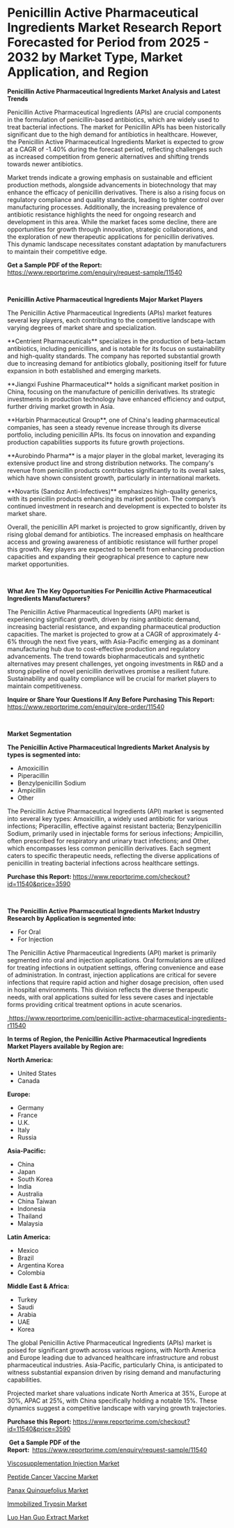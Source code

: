 <p><h1>Penicillin Active Pharmaceutical Ingredients Market Research Report Forecasted for Period from 2025 -  2032 by Market Type, Market Application, and Region</h1></p><p><strong>Penicillin Active Pharmaceutical Ingredients Market Analysis and Latest Trends</strong></p>
<p><p>Penicillin Active Pharmaceutical Ingredients (APIs) are crucial components in the formulation of penicillin-based antibiotics, which are widely used to treat bacterial infections. The market for Penicillin APIs has been historically significant due to the high demand for antibiotics in healthcare. However, the Penicillin Active Pharmaceutical Ingredients Market is expected to grow at a CAGR of -1.40% during the forecast period, reflecting challenges such as increased competition from generic alternatives and shifting trends towards newer antibiotics.</p><p>Market trends indicate a growing emphasis on sustainable and efficient production methods, alongside advancements in biotechnology that may enhance the efficacy of penicillin derivatives. There is also a rising focus on regulatory compliance and quality standards, leading to tighter control over manufacturing processes. Additionally, the increasing prevalence of antibiotic resistance highlights the need for ongoing research and development in this area. While the market faces some decline, there are opportunities for growth through innovation, strategic collaborations, and the exploration of new therapeutic applications for penicillin derivatives. This dynamic landscape necessitates constant adaptation by manufacturers to maintain their competitive edge.</p></p>
<p><strong>Get a Sample PDF of the Report:&nbsp;</strong> <a href="https://www.reportprime.com/enquiry/request-sample/11540?utm_campaign=96&utm_medium=2&utm_source=Github&utm_content=ia&utm_term=20032025&utm_id=penicillin-active-pharmaceutical-ingredients">https://www.reportprime.com/enquiry/request-sample/11540</a></p>
<p>&nbsp;</p>
<p><strong>Penicillin Active Pharmaceutical Ingredients Major Market Players</strong></p>
<p><p>The Penicillin Active Pharmaceutical Ingredients (APIs) market features several key players, each contributing to the competitive landscape with varying degrees of market share and specialization. </p><p>**Centrient Pharmaceuticals** specializes in the production of beta-lactam antibiotics, including penicillins, and is notable for its focus on sustainability and high-quality standards. The company has reported substantial growth due to increasing demand for antibiotics globally, positioning itself for future expansion in both established and emerging markets. </p><p>**Jiangxi Fushine Pharmaceutical** holds a significant market position in China, focusing on the manufacture of penicillin derivatives. Its strategic investments in production technology have enhanced efficiency and output, further driving market growth in Asia. </p><p>**Harbin Pharmaceutical Group**, one of China's leading pharmaceutical companies, has seen a steady revenue increase through its diverse portfolio, including penicillin APIs. Its focus on innovation and expanding production capabilities supports its future growth projections. </p><p>**Aurobindo Pharma** is a major player in the global market, leveraging its extensive product line and strong distribution networks. The company's revenue from penicillin products contributes significantly to its overall sales, which have shown consistent growth, particularly in international markets.</p><p>**Novartis (Sandoz Anti-Infectives)** emphasizes high-quality generics, with its penicillin products enhancing its market position. The company’s continued investment in research and development is expected to bolster its market share.</p><p>Overall, the penicillin API market is projected to grow significantly, driven by rising global demand for antibiotics. The increased emphasis on healthcare access and growing awareness of antibiotic resistance will further propel this growth. Key players are expected to benefit from enhancing production capacities and expanding their geographical presence to capture new market opportunities.</p></p>
<p>&nbsp;</p>
<p><strong>What Are The Key Opportunities For Penicillin Active Pharmaceutical Ingredients Manufacturers?</strong></p>
<p><p>The Penicillin Active Pharmaceutical Ingredients (API) market is experiencing significant growth, driven by rising antibiotic demand, increasing bacterial resistance, and expanding pharmaceutical production capacities. The market is projected to grow at a CAGR of approximately 4-6% through the next five years, with Asia-Pacific emerging as a dominant manufacturing hub due to cost-effective production and regulatory advancements. The trend towards biopharmaceuticals and synthetic alternatives may present challenges, yet ongoing investments in R&D and a strong pipeline of novel penicillin derivatives promise a resilient future. Sustainability and quality compliance will be crucial for market players to maintain competitiveness.</p></p>
<p><strong>Inquire or Share Your Questions If Any Before Purchasing This Report:</strong> <a href="https://www.reportprime.com/enquiry/pre-order/11540?utm_campaign=96&utm_medium=2&utm_source=Github&utm_content=ia&utm_term=20032025&utm_id=penicillin-active-pharmaceutical-ingredients">https://www.reportprime.com/enquiry/pre-order/11540</a></p>
<p>&nbsp;</p>
<p><strong>Market Segmentation</strong></p>
<p><strong>The Penicillin Active Pharmaceutical Ingredients Market Analysis by types is segmented into:</strong></p>
<p><ul><li>Amoxicillin</li><li>Piperacillin</li><li>Benzylpenicillin Sodium</li><li>Ampicillin</li><li>Other</li></ul></p>
<p><p>The Penicillin Active Pharmaceutical Ingredients (API) market is segmented into several key types: Amoxicillin, a widely used antibiotic for various infections; Piperacillin, effective against resistant bacteria; Benzylpenicillin Sodium, primarily used in injectable forms for serious infections; Ampicillin, often prescribed for respiratory and urinary tract infections; and Other, which encompasses less common penicillin derivatives. Each segment caters to specific therapeutic needs, reflecting the diverse applications of penicillin in treating bacterial infections across healthcare settings.</p></p>
<p><strong>Purchase this Report:&nbsp;</strong><a href="https://www.reportprime.com/checkout?id=11540&price=3590&utm_campaign=96&utm_medium=2&utm_source=Github&utm_content=ia&utm_term=20032025&utm_id=penicillin-active-pharmaceutical-ingredients">https://www.reportprime.com/checkout?id=11540&price=3590</a></p>
<p>&nbsp;</p>
<p><strong>The Penicillin Active Pharmaceutical Ingredients Market Industry Research by Application is segmented into:</strong></p>
<p><ul><li>For Oral</li><li>For Injection</li></ul></p>
<p><p>The Penicillin Active Pharmaceutical Ingredients (API) market is primarily segmented into oral and injection applications. Oral formulations are utilized for treating infections in outpatient settings, offering convenience and ease of administration. In contrast, injection applications are critical for severe infections that require rapid action and higher dosage precision, often used in hospital environments. This division reflects the diverse therapeutic needs, with oral applications suited for less severe cases and injectable forms providing critical treatment options in acute scenarios.</p></p>
<p><a href="https://www.reportprime.com/penicillin-active-pharmaceutical-ingredients-r11540?utm_campaign=96&utm_medium=2&utm_source=Github&utm_content=ia&utm_term=20032025&utm_id=penicillin-active-pharmaceutical-ingredients">&nbsp;https://www.reportprime.com/penicillin-active-pharmaceutical-ingredients-r11540</a></p>
<p><strong>In terms of Region, the Penicillin Active Pharmaceutical Ingredients Market Players available by Region are:</strong></p>
<p>
    <p> <strong> North America: </strong>
        <ul>
            <li>United States</li>
            <li>Canada</li>
        </ul>
        </p> 
    <p> <strong> Europe: </strong>
        <ul>
            <li>Germany</li>
            <li>France</li>
            <li>U.K.</li>
            <li>Italy</li>
            <li>Russia</li>
        </ul>
        </p> 
    <p> <strong> Asia-Pacific: </strong>
        <ul>
            <li>China</li>
            <li>Japan</li>
            <li>South Korea</li>
            <li>India</li>
            <li>Australia</li>
            <li>China Taiwan</li>
            <li>Indonesia</li>
            <li>Thailand</li>
            <li>Malaysia</li>
        </ul>
        </p> 
    <p> <strong> Latin America: </strong>
        <ul>
            <li>Mexico</li>
            <li>Brazil</li>
            <li>Argentina Korea</li>
            <li>Colombia</li>
        </ul>
        </p> 
    <p> <strong> Middle East & Africa: </strong>
        <ul>
            <li>Turkey</li>
            <li>Saudi</li>
            <li>Arabia</li>
            <li>UAE</li>
            <li>Korea</li>
        </ul>
    </p>
    </p>
<p><p>The global Penicillin Active Pharmaceutical Ingredients (APIs) market is poised for significant growth across various regions, with North America and Europe leading due to advanced healthcare infrastructure and robust pharmaceutical industries. Asia-Pacific, particularly China, is anticipated to witness substantial expansion driven by rising demand and manufacturing capabilities. </p><p>Projected market share valuations indicate North America at 35%, Europe at 30%, APAC at 25%, with China specifically holding a notable 15%. These dynamics suggest a competitive landscape with varying growth trajectories.</p></p>
<p><strong>Purchase this Report: </strong><a href="https://www.reportprime.com/checkout?id=11540&price=3590&utm_campaign=96&utm_medium=2&utm_source=Github&utm_content=ia&utm_term=20032025&utm_id=penicillin-active-pharmaceutical-ingredients">https://www.reportprime.com/checkout?id=11540&price=3590</a></p>
<p>&nbsp;<strong>Get a Sample PDF of the Report:&nbsp;&nbsp;</strong><a href="https://www.reportprime.com/enquiry/request-sample/11540?utm_campaign=96&utm_medium=2&utm_source=Github&utm_content=ia&utm_term=20032025&utm_id=penicillin-active-pharmaceutical-ingredients">https://www.reportprime.com/enquiry/request-sample/11540</a></p>
<p><strong></strong></p>
<p><p><a href="https://github.com/shadnfamoza/Market-Research-Report-List-1/blob/main/viscosupplementation-injection-market.md?utm_campaign=96&utm_medium=2&utm_source=Github&utm_content=ia&utm_term=20032025&utm_id=penicillin-active-pharmaceutical-ingredients">Viscosupplementation Injection Market</a></p><p><a href="https://github.com/ngozudapshi/Market-Research-Report-List-1/blob/main/peptide-cancer-vaccine-market.md?utm_campaign=96&utm_medium=2&utm_source=Github&utm_content=ia&utm_term=20032025&utm_id=penicillin-active-pharmaceutical-ingredients">Peptide Cancer Vaccine Market</a></p><p><a href="https://github.com/samesdufloiw/Market-Research-Report-List-1/blob/main/panax-quinquefolius-market.md?utm_campaign=96&utm_medium=2&utm_source=Github&utm_content=ia&utm_term=20032025&utm_id=penicillin-active-pharmaceutical-ingredients">Panax Quinquefolius Market</a></p><p><a href="https://github.com/scaseiargas/Market-Research-Report-List-1/blob/main/immobilized-trypsin-market.md?utm_campaign=96&utm_medium=2&utm_source=Github&utm_content=ia&utm_term=20032025&utm_id=penicillin-active-pharmaceutical-ingredients">Immobilized Trypsin Market</a></p><p><a href="https://github.com/micbotam/Market-Research-Report-List-1/blob/main/luo-han-guo-extract-market.md?utm_campaign=96&utm_medium=2&utm_source=Github&utm_content=ia&utm_term=20032025&utm_id=penicillin-active-pharmaceutical-ingredients">Luo Han Guo Extract Market</a></p></p>